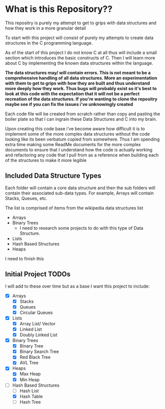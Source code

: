 # What is this Repository?? 

This repositry is purely my attempt to get to grips with data structures and how they work in a more granular detail

To start with this project will consist of purely my attempts to create data structures in the C programming language. 

As of the start of this project I do not know C at all thus will include a small section which introduces the basic constructs of C. 
Then I will learn more about C by implementing the known data structures within the language.  

**The data structures may/ will contain errors. This is not meant to be a comprehensive handling of all data structures. More an experimentation with them to get to grips with how they are built and thus understand more deeply how they work. Thus bugs will probably exist so it's best to look at this code with the expectation that it will not be a perfect recreation of the data structures. If you're wanting to clone the repositry maybe see if you can fix the issues i've unknowingly created**

Each code file will be created from scratch rather than copy and pasting the boiler plate so that I can ingrain these Data Structures and C into my brain. 

Upon creating this code base i've become aware how difficult it is to implement some of the more complex data structures without the code looking like its been verbatum copied from somewhere. Thus I am spending extra time making some ReadMe documents for the more complex documents to ensure that I understand how the code is actually working and refactoring any code that I pull from as a reference when building each of the structures to make it more legible

## Included Data Structure Types 

Each folder will contain a core data structure and then the sub folders will contain their associated sub-data types. For example, Arrays will contain Stacks, Queues, etc.

The list is comprised of items from the wikipedia data structures list

- Arrays 
- Binary Trees 
    - I need to research some projects to do with this type of Data Structure.
- Lists 
- Hash Based Structures 
- Heaps

I need to finish this


## Initial Project TODOs 

I will add to these over time but as a base I want this project to include: 

- [x] Arrays 
    - [x] Stacks 
    - [x] Queues 
    - [x] Circular Queues
- [x] Lists 
    - [x] Array List/ Vector 
    - [x] Linked List 
    - [x] Doubly Linked List 
- [x] Binary Trees 
    - [x] Binary Tree 
    - [x] Binary Search Tree
    - [x] Red Black Tree
    - [x] AVL Tree
- [x] Heaps 
    - [x] Max Heap
    - [x] Min Heap 
- [ ] Hash Based Structures 
    - [ ] Hash List 
    - [x] Hash Table 
    - [ ] Hash Tree 
